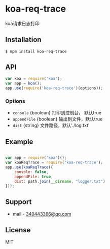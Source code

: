 # koa-req-trace

koa请求日志打印

## Installation

```bash
$ npm install koa-req-trace
```

## API

```js
var koa = require('koa');
var app = koa();
app.use(require('koa-req-trace')(options));
```


### Options

 - `console` {boolean} 打印到控制台， 默认true
 - `appendFile` {boolean} 输出到文件，默认true
 - `dist` {string} 文件路径，默认'./log.txt'


## Example


```js

var app = require('koa')();
var koaReqTrace = require('koa-req-trace');
app.use(koaReqTrace({
    console: false,
    appendFile: true,
    dist: path.join(__dirname, "logger.txt")
}));

```

## Support

 * mail - 340443366@qq.com


## License

  MIT

